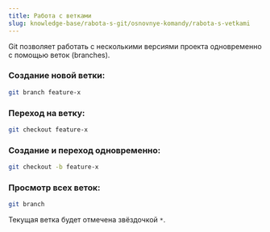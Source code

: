 ```yaml
---
title: Работа с ветками
slug: knowledge-base/rabota-s-git/osnovnye-komandy/rabota-s-vetkami
---
```


Git позволяет работать с несколькими версиями проекта одновременно с помощью веток (branches).

### Создание новой ветки:

```bash
git branch feature-x
```

### Переход на ветку:

```bash
git checkout feature-x
```

### Создание и переход одновременно:

```bash
git checkout -b feature-x
```

### Просмотр всех веток:

```bash
git branch
```

Текущая ветка будет отмечена звёздочкой `*`.
